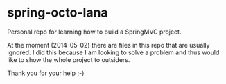 spring-octo-lana
================

Personal repo for learning how to build a SpringMVC project.

At the moment (2014-05-02) there are files in this repo that are usually ignored. I did this because I am looking to solve a problem and thus would like to show the whole project to outsiders.

Thank you for your help ;-)
